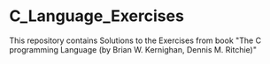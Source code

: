 # C_Language_Exercises
This repository contains Solutions to the Exercises from book "The C programming Language (by Brian W. Kernighan, Dennis M. Ritchie)" 
